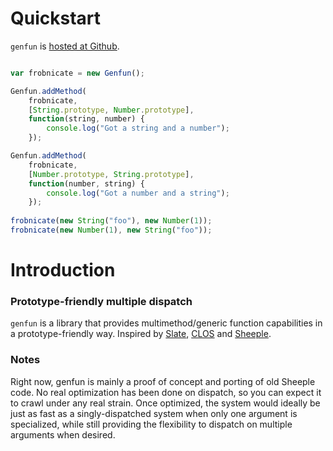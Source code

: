 # Quickstart

`genfun` is
[hosted at Github](http://github.com/sykopomp/genfun-js).

```javascript

var frobnicate = new Genfun();

Genfun.addMethod(
    frobnicate,
    [String.prototype, Number.prototype],
    function(string, number) {
        console.log("Got a string and a number");
    });

Genfun.addMethod(
    frobnicate,
    [Number.prototype, String.prototype],
    function(number, string) {
        console.log("Got a number and a string");
    });
    
frobnicate(new String("foo"), new Number(1));
frobnicate(new Number(1), new String("foo"));

```

# Introduction

### Prototype-friendly multiple dispatch

`genfun` is a library that provides multimethod/generic function
capabilities in a prototype-friendly way. Inspired by
[Slate](http://slatelanguage.org/),
[CLOS](http://en.wikipedia.org/wiki/CLOS) and
[Sheeple](http://github.com/sykopomp/sheeple).

### Notes

Right now, genfun is mainly a proof of concept and porting of old Sheeple
code. No real optimization has been done on dispatch, so you can expect it
to crawl under any real strain. Once optimized, the system would ideally be
just as fast as a singly-dispatched system when only one argument is
specialized, while still providing the flexibility to dispatch on multiple
arguments when desired.
